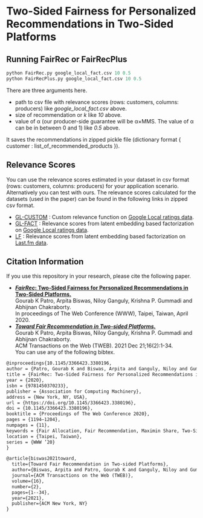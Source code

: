 # Two-Sided Fairness for Personalized Recommendations in Two-Sided Platforms
## Running FairRec or FairRecPlus
```python
python FairRec.py google_local_fact.csv 10 0.5
python FairRecPlus.py google_local_fact.csv 10 0.5
```
There are three arguments here.<br>
* path to csv file with relevance scores (rows: customers, columns: producers) like _google_local_fact.csv_ above. <br>
* size of recommendation or _k_ like _10_ above. <br>
* value of α (our producer-side guarantee will be α×MMS. The value of α can be in between 0 and 1) like _0.5_ above.

It saves the recommendations in zipped pickle file (dictionary format { customer : list_of_recommended_products }).
  
## Relevance Scores
You can use the relevance scores estimated in your dataset in csv format (rows: customers, columns: producers) for your application scenario. Alternatively you can test with ours. The relevance scores calculated for the datasets (used in the paper) can be found in the following links in zipped csv format.
* [GL-CUSTOM](https://zenodo.org/record/3675113/files/GL-CUSTOM.csv.zip?download=1) : Custom relevance function on [Google Local ratings data](https://cseweb.ucsd.edu/~jmcauley/datasets.html#google_local).
* [GL-FACT](https://zenodo.org/record/3675113/files/GL-FACT.csv.zip?download=1) : Relevance scores from latent embedding based factorization on [Google Local ratings data](https://cseweb.ucsd.edu/~jmcauley/datasets.html#google_local).
* [LF](https://zenodo.org/record/3675113/files/LF.csv.zip?download=1) : Relevance scores from latent embedding based factorization on [Last.fm data](https://grouplens.org/datasets/hetrec-2011/).
## Citation Information
If you use this repository in your research, please cite the following paper.
* [**_FairRec_: Two-Sided Fairness for Personalized Recommendations in Two-Sided Platforms.**](https://arxiv.org/abs/2002.10764) <br>
Gourab K Patro, Arpita Biswas, Niloy Ganguly, Krishna P. Gummadi and Abhijnan Chakraborty.<br>
In proceedings of The Web Conference (WWW), Taipei, Taiwan, April 2020. <br>
* [**_Toward Fair Recommendation in Two-sided Platforms._**](https://arxiv.org/abs/2201.01180)<br>
Gourab K Patro, Arpita Biswas, Niloy Ganguly, Krishna P. Gummadi and Abhijnan Chakraborty.<br>
ACM Transactions on the Web (TWEB). 2021 Dec 21;16(2):1-34.<br>
You can use any of the following bibtex.<br>
```tex
@inproceedings{10.1145/3366423.3380196,
author = {Patro, Gourab K and Biswas, Arpita and Ganguly, Niloy and Gummadi, Krishna P. and Chakraborty, Abhijnan},
title = {FairRec: Two-Sided Fairness for Personalized Recommendations in Two-Sided Platforms},
year = {2020},
isbn = {9781450370233},
publisher = {Association for Computing Machinery},
address = {New York, NY, USA},
url = {https://doi.org/10.1145/3366423.3380196},
doi = {10.1145/3366423.3380196},
booktitle = {Proceedings of The Web Conference 2020},
pages = {1194–1204},
numpages = {11},
keywords = {Fair Allocation, Fair Recommendation, Maximin Share, Two-Sided Markets, Envy-Freeness},
location = {Taipei, Taiwan},
series = {WWW ’20}
}
```
```tex
@article{biswas2021toward,
  title={Toward Fair Recommendation in Two-sided Platforms},
  author={Biswas, Arpita and Patro, Gourab K and Ganguly, Niloy and Gummadi, Krishna P and Chakraborty, Abhijnan},
  journal={ACM Transactions on the Web (TWEB)},
  volume={16},
  number={2},
  pages={1--34},
  year={2021},
  publisher={ACM New York, NY}
}
```

